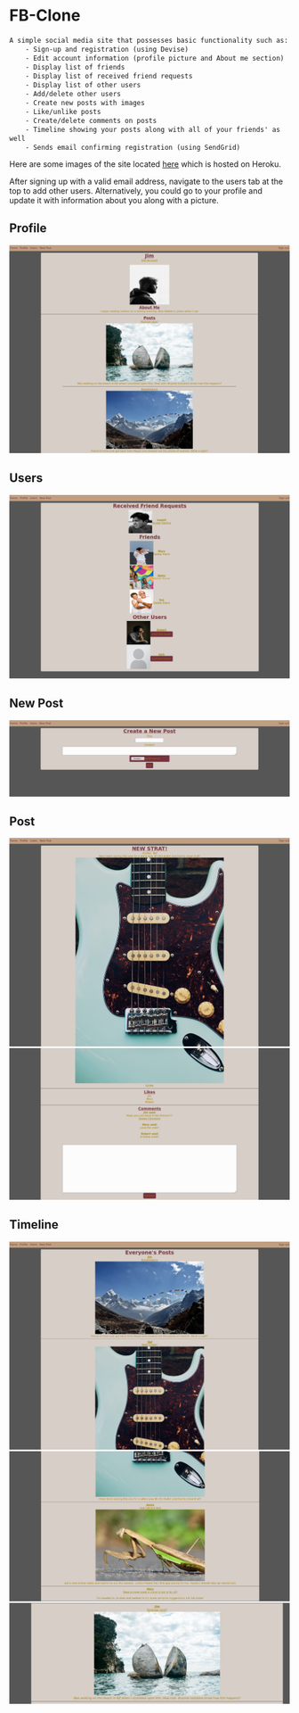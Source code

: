 # FB-Clone #

    A simple social media site that possesses basic functionality such as:
        - Sign-up and registration (using Devise)
        - Edit account information (profile picture and About me section)
        - Display list of friends
        - Display list of received friend requests
        - Display list of other users
        - Add/delete other users
        - Create new posts with images
        - Like/unlike posts
        - Create/delete comments on posts
        - Timeline showing your posts along with all of your friends' as well
        - Sends email confirming registration (using SendGrid)

Here are some images of the site located [here](https://ancient-dawn-78161.herokuapp.com/) which is hosted on Heroku.

After signing up with a valid email address, navigate to the users tab at the top to add other users. Alternatively,
you could go to your profile and update it with information about you along with a picture.

## Profile ##

![profile](/readmeImages/profile.png?raw=true)

## Users ##

![users](/readmeImages/users.png?raw=true)

## New Post ##

![newpost](/readmeImages/newpost.png?raw=true)

## Post ##

![post1](/readmeImages/post1.png?raw=true)
![post2](/readmeImages/post2.png?raw=true)

## Timeline ##

![timeline1](/readmeImages/timeline1.png?raw=true)
![timeline2](/readmeImages/timeline2.png?raw=true)
![timeline3](/readmeImages/timeline3.png?raw=true)